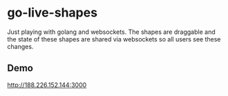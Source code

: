 # go-live-shapes
Just playing with golang and websockets. The shapes are draggable and the state of these shapes are shared via websockets so all users see these changes.

## Demo
http://188.226.152.144:3000
